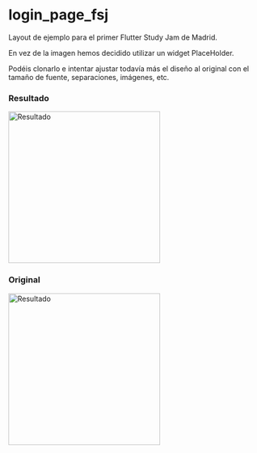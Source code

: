 # login_page_fsj

Layout de ejemplo para el primer Flutter Study Jam de Madrid.

En vez de la imagen hemos decidido utilizar un widget PlaceHolder.

Podéis clonarlo e intentar ajustar todavía más el diseño al original con el tamaño de fuente, separaciones, imágenes, etc.

### Resultado

<img src="https://github.com/jmolins/login_page_fsj/raw/master/art/resultado.png" alt="Resultado" width="300"/>

### Original

<img src="https://github.com/jmolins/login_page_fsj/raw/master/art/pattern.jpg" alt="Resultado" width="300"/>
